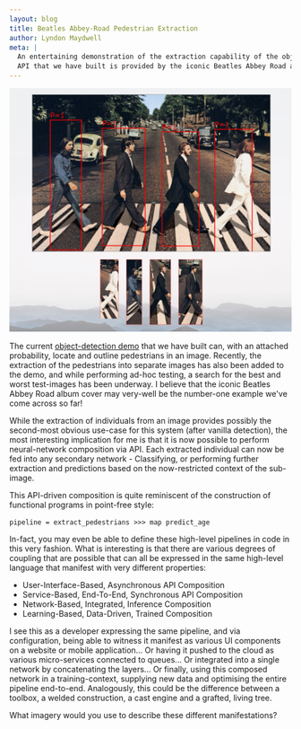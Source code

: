 ```yaml
---
layout: blog
title: Beatles Abbey-Road Pedestrian Extraction
author: Lyndon Maydwell
meta: |
  An entertaining demonstration of the extraction capability of the object-detection
  API that we have built is provided by the iconic Beatles Abbey Road album cover.
---
```

<!-- /img/blog/beatles-extraction -->

<p class="attribution">
	<img src="./cover-boxes.png" class="image fit" />
</p>

The current [object-detection demo](/object-detector) that we have built can,
with an attached probability, locate and outline pedestrians in an image.
Recently, the extraction of the pedestrians into separate images has also
been added to the demo, and while performing ad-hoc testing, a search for
the best and worst test-images has been underway. I believe that the
iconic Beatles Abbey Road album cover may very-well be the number-one
example we've come across so far!

<!--more-->

While the extraction of individuals from an image provides possibly the
second-most obvious use-case for this system (after vanilla detection),
the most interesting implication for me is that it is now possible to
perform neural-network composition via API. Each extracted individual
can now be fed into any secondary network - Classifying, or performing
further extraction and predictions based on the now-restricted context
of the sub-image.

This API-driven composition is quite reminiscent of the construction of functional
programs in point-free style:

	pipeline = extract_pedestrians >>> map predict_age

In-fact, you may even be able to define these high-level pipelines in code
in this very fashion. What is interesting is that there are various degrees
of coupling that are possible that can all be expressed in the same
high-level language that manifest with very different properties:

* User-Interface-Based, Asynchronous API Composition
* Service-Based, End-To-End, Synchronous API Composition
* Network-Based, Integrated, Inference Composition
* Learning-Based, Data-Driven, Trained Composition

I see this as a developer expressing the same pipeline, and via configuration,
being able to witness it manifest as various UI components on a website or
mobile application... Or having it pushed to the cloud as various micro-services
connected to queues... Or integrated into a single network by concatenating the
layers... Or finally, using this composed network in a training-context, supplying
new data and optimising the entire pipeline end-to-end. Analogously, this
could be the difference between a toolbox, a welded construction, a cast
engine and a grafted, living tree.

What imagery would you use to describe these different manifestations?
